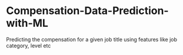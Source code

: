 # Compensation-Data-Prediction-with-ML
Predicting the compensation for a given job title using features like job category, level etc
